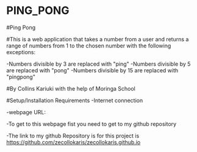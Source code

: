 # PING_PONG
#Ping Pong

#This is a web application that takes a number from a user and returns a range of numbers from 1 to the chosen number with the following exceptions:

-Numbers divisible by 3 are replaced with "ping"
-Numbers divisible by 5 are replaced with "pong"
-Numbers divisible by 15 are replaced with "pingpong"

#By Collins Kariuki with the help of Moringa School

#Setup/Installation Requirements
-Internet connection

-webpage URL:

-To get to this webpage fist you need to get to my github repository

-The link to my github Repository is for this project is https://github.com/zecollokaris/zecollokaris.github.io
